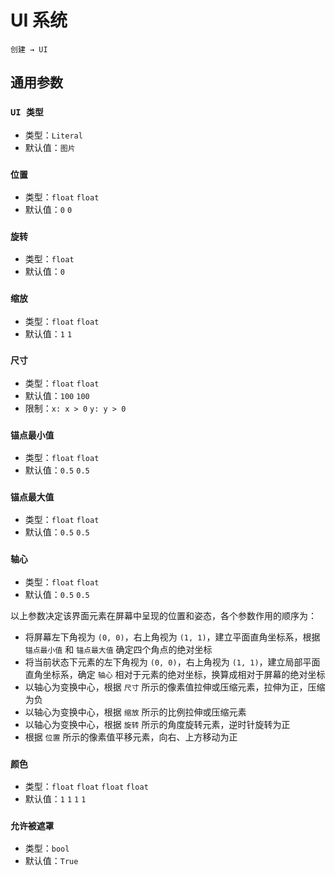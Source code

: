 # UI 系统

`创建 → UI`

## 通用参数

### `UI 类型`

- 类型：`Literal`
- 默认值：`图片`

### `位置`

- 类型：`float` `float`
- 默认值：`0` `0`

### `旋转`

- 类型：`float`
- 默认值：`0`

### `缩放`

- 类型：`float` `float`
- 默认值：`1` `1`

### `尺寸`

- 类型：`float` `float`
- 默认值：`100` `100`
- 限制：`x: x > 0` `y: y > 0`

### `锚点最小值`

- 类型：`float` `float`
- 默认值：`0.5` `0.5`

### `锚点最大值`

- 类型：`float` `float`
- 默认值：`0.5` `0.5`

### `轴心`

- 类型：`float` `float`
- 默认值：`0.5` `0.5`

以上参数决定该界面元素在屏幕中呈现的位置和姿态，各个参数作用的顺序为：

- 将屏幕左下角视为 `(0, 0)`，右上角视为 `(1, 1)`，建立平面直角坐标系，根据 `锚点最小值` 和 `锚点最大值` 确定四个角点的绝对坐标
- 将当前状态下元素的左下角视为 `(0, 0)`，右上角视为 `(1, 1)`，建立局部平面直角坐标系，确定 `轴心` 相对于元素的绝对坐标，换算成相对于屏幕的绝对坐标
- 以轴心为变换中心，根据 `尺寸` 所示的像素值拉伸或压缩元素，拉伸为正，压缩为负
- 以轴心为变换中心，根据 `缩放` 所示的比例拉伸或压缩元素
- 以轴心为变换中心，根据 `旋转` 所示的角度旋转元素，逆时针旋转为正
- 根据 `位置` 所示的像素值平移元素，向右、上方移动为正

### `颜色`

- 类型：`float` `float` `float` `float`
- 默认值：`1` `1` `1` `1`

### `允许被遮罩`

- 类型：`bool`
- 默认值：`True`
